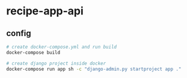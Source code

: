 # recipe-app-api

## config
```bash
# create docker-compose.yml and run build
docker-compose build

# create django project inside docker
docker-compose run app sh -c "django-admin.py startproject app ." 
```